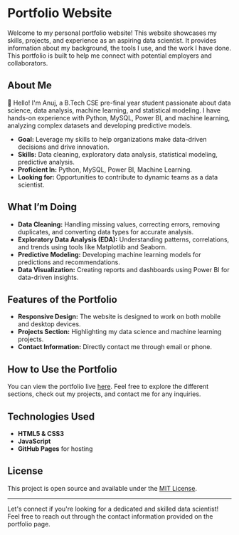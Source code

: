 
# Portfolio Website

Welcome to my personal portfolio website! This website showcases my skills, projects, and experience as an aspiring data scientist. It provides information about my background, the tools I use, and the work I have done. This portfolio is built to help me connect with potential employers and collaborators.

## About Me

👋 Hello! I'm Anuj, a B.Tech CSE pre-final year student passionate about data science, data analysis, machine learning, and statistical modeling. I have hands-on experience with Python, MySQL, Power BI, and machine learning, analyzing complex datasets and developing predictive models.

- **Goal:** Leverage my skills to help organizations make data-driven decisions and drive innovation.
- **Skills:** Data cleaning, exploratory data analysis, statistical modeling, predictive analysis.
- **Proficient In:** Python, MySQL, Power BI, Machine Learning.
- **Looking for:** Opportunities to contribute to dynamic teams as a data scientist.

## What I’m Doing

- **Data Cleaning:** Handling missing values, correcting errors, removing duplicates, and converting data types for accurate analysis.
- **Exploratory Data Analysis (EDA):** Understanding patterns, correlations, and trends using tools like Matplotlib and Seaborn.
- **Predictive Modeling:** Developing machine learning models for predictions and recommendations.
- **Data Visualization:** Creating reports and dashboards using Power BI for data-driven insights.

## Features of the Portfolio

- **Responsive Design:** The website is designed to work on both mobile and desktop devices.
- **Projects Section:** Highlighting my data science and machine learning projects.
- **Contact Information:** Directly contact me through email or phone.
  
## How to Use the Portfolio

You can view the portfolio live [here](https://theanujsinha01.github.io/Portfolio/). Feel free to explore the different sections, check out my projects, and contact me for any inquiries.

## Technologies Used

- **HTML5 & CSS3**
- **JavaScript**
- **GitHub Pages** for hosting

## License

This project is open source and available under the [MIT License](LICENSE).

---

Let's connect if you're looking for a dedicated and skilled data scientist! Feel free to reach out through the contact information provided on the portfolio page.
